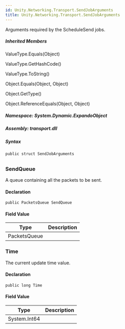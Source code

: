 ```yaml
---  
id: Unity.Networking.Transport.SendJobArguments  
title: Unity.Networking.Transport.SendJobArguments  
---
```


<div class="markdown level0 summary">

Arguments required by the ScheduleSend jobs.

</div>

<div class="markdown level0 conceptual">

</div>

<div class="inheritedMembers">

##### Inherited Members

<div>

ValueType.Equals(Object)

</div>

<div>

ValueType.GetHashCode()

</div>

<div>

ValueType.ToString()

</div>

<div>

Object.Equals(Object, Object)

</div>

<div>

Object.GetType()

</div>

<div>

Object.ReferenceEquals(Object, Object)

</div>

</div>

##### **Namespace**: System.Dynamic.ExpandoObject

##### **Assembly**: transport.dll

##### Syntax

``` lang-csharp
public struct SendJobArguments
```

## 

### SendQueue

<div class="markdown level1 summary">

A queue containing all the packets to be sent.

</div>

<div class="markdown level1 conceptual">

</div>

#### Declaration

``` lang-csharp
public PacketsQueue SendQueue
```

#### Field Value

| Type         | Description |
|--------------|-------------|
| PacketsQueue |             |

### Time

<div class="markdown level1 summary">

The current update time value.

</div>

<div class="markdown level1 conceptual">

</div>

#### Declaration

``` lang-csharp
public long Time
```

#### Field Value

| Type         | Description |
|--------------|-------------|
| System.Int64 |             |

